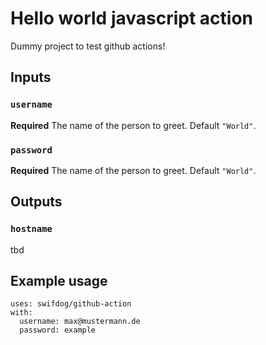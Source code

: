 # Hello world javascript action
Dummy project to test github actions!

## Inputs
### `username`
**Required** The name of the person to greet. Default `"World"`.

### `password`
**Required** The name of the person to greet. Default `"World"`.

## Outputs
### `hostname`
tbd

## Example usage
```
uses: swifdog/github-action
with:
  username: max@mustermann.de
  password: example
```
